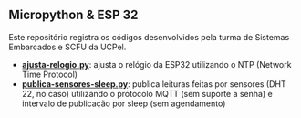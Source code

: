 ## Micropython & ESP 32

Este repositório registra os códigos desenvolvidos pela turma de Sistemas Embarcados e SCFU da UCPel.

  * **[ajusta-relogio.py](https://github.com/adenauery/micropython/blob/main/ajusta-relogio.py)**: ajusta o relógio da ESP32 utilizando o NTP (Network Time Protocol)
  * **[publica-sensores-sleep.py](https://github.com/adenauery/micropython/blob/main/publica-sensores-sleep.py)**: publica leituras feitas por sensores (DHT 22, no caso) utilizando o protocolo MQTT (sem suporte a senha) e intervalo de publicação por sleep (sem agendamento)

